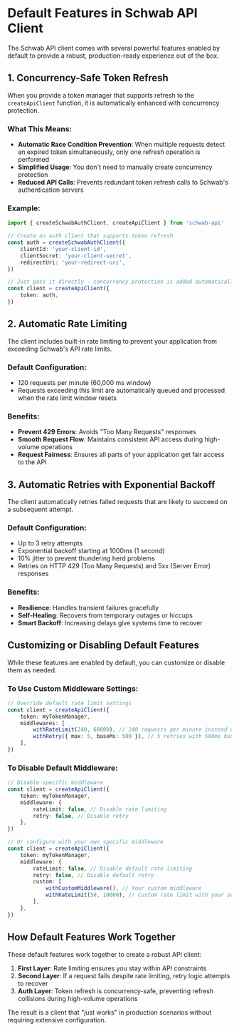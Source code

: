 # Default Features in Schwab API Client

The Schwab API client comes with several powerful features enabled by default to
provide a robust, production-ready experience out of the box.

## 1. Concurrency-Safe Token Refresh

When you provide a token manager that supports refresh to the `createApiClient`
function, it is automatically enhanced with concurrency protection.

### What This Means:

- **Automatic Race Condition Prevention**: When multiple requests detect an
  expired token simultaneously, only one refresh operation is performed
- **Simplified Usage**: You don't need to manually create concurrency protection
- **Reduced API Calls**: Prevents redundant token refresh calls to Schwab's
  authentication servers

### Example:

```typescript
import { createSchwabAuthClient, createApiClient } from 'schwab-api'

// Create an auth client that supports token refresh
const auth = createSchwabAuthClient({
	clientId: 'your-client-id',
	clientSecret: 'your-client-secret',
	redirectUri: 'your-redirect-uri',
})

// Just pass it directly - concurrency protection is added automatically
const client = createApiClient({
	token: auth,
})
```

## 2. Automatic Rate Limiting

The client includes built-in rate limiting to prevent your application from
exceeding Schwab's API rate limits.

### Default Configuration:

- 120 requests per minute (60,000 ms window)
- Requests exceeding this limit are automatically queued and processed when the
  rate limit window resets

### Benefits:

- **Prevent 429 Errors**: Avoids "Too Many Requests" responses
- **Smooth Request Flow**: Maintains consistent API access during high-volume
  operations
- **Request Fairness**: Ensures all parts of your application get fair access to
  the API

## 3. Automatic Retries with Exponential Backoff

The client automatically retries failed requests that are likely to succeed on a
subsequent attempt.

### Default Configuration:

- Up to 3 retry attempts
- Exponential backoff starting at 1000ms (1 second)
- 10% jitter to prevent thundering herd problems
- Retries on HTTP 429 (Too Many Requests) and 5xx (Server Error) responses

### Benefits:

- **Resilience**: Handles transient failures gracefully
- **Self-Healing**: Recovers from temporary outages or hiccups
- **Smart Backoff**: Increasing delays give systems time to recover

## Customizing or Disabling Default Features

While these features are enabled by default, you can customize or disable them
as needed.

### To Use Custom Middleware Settings:

```typescript
// Override default rate limit settings
const client = createApiClient({
	token: myTokenManager,
	middlewares: [
		withRateLimit(240, 60000), // 240 requests per minute instead of default 120
		withRetry({ max: 5, baseMs: 500 }), // 5 retries with 500ms base delay
	],
})
```

### To Disable Default Middleware:

```typescript
// Disable specific middleware
const client = createApiClient({
	token: myTokenManager,
	middleware: {
		rateLimit: false, // Disable rate limiting
		retry: false, // Disable retry
	},
})

// Or configure with your own specific middleware
const client = createApiClient({
	token: myTokenManager,
	middleware: {
		rateLimit: false, // Disable default rate limiting
		retry: false, // Disable default retry
		custom: [
			withCustomMiddleware(), // Your custom middleware
			withRateLimit(50, 10000), // Custom rate limit with your settings
		],
	},
})
```

## How Default Features Work Together

These default features work together to create a robust API client:

1. **First Layer**: Rate limiting ensures you stay within API constraints
2. **Second Layer**: If a request fails despite rate limiting, retry logic
   attempts to recover
3. **Auth Layer**: Token refresh is concurrency-safe, preventing refresh
   collisions during high-volume operations

The result is a client that "just works" in production scenarios without
requiring extensive configuration.
